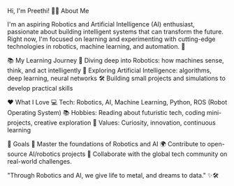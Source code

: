 Hi, I'm Preethi!
👩‍💻 About Me

I'm an aspiring Robotics and Artificial Intelligence (AI) enthusiast, passionate about building intelligent systems that can transform the future. Right now, I'm focused on learning and experimenting with cutting-edge technologies in robotics, machine learning, and automation. 🚀

📚 My Learning Journey
🤖 Diving deep into Robotics: how machines sense, think, and act intelligently
🧠 Exploring Artificial Intelligence: algorithms, deep learning, neural networks
🛠️ Building small projects and simulations to develop practical skills

❤️ What I Love
💻 Tech: Robotics, AI, Machine Learning, Python, ROS (Robot Operating System)
📚 Hobbies: Reading about futuristic tech, coding mini-projects, creative exploration
🌟 Values: Curiosity, innovation, continuous learning


🎯 Goals
🚀 Master the foundations of Robotics and AI
🌍 Contribute to open-source AI/robotics projects
🤝 Collaborate with the global tech community on real-world challenges.

"Through Robotics and AI, we give life to metal, and dreams to data." ✨🛠️
